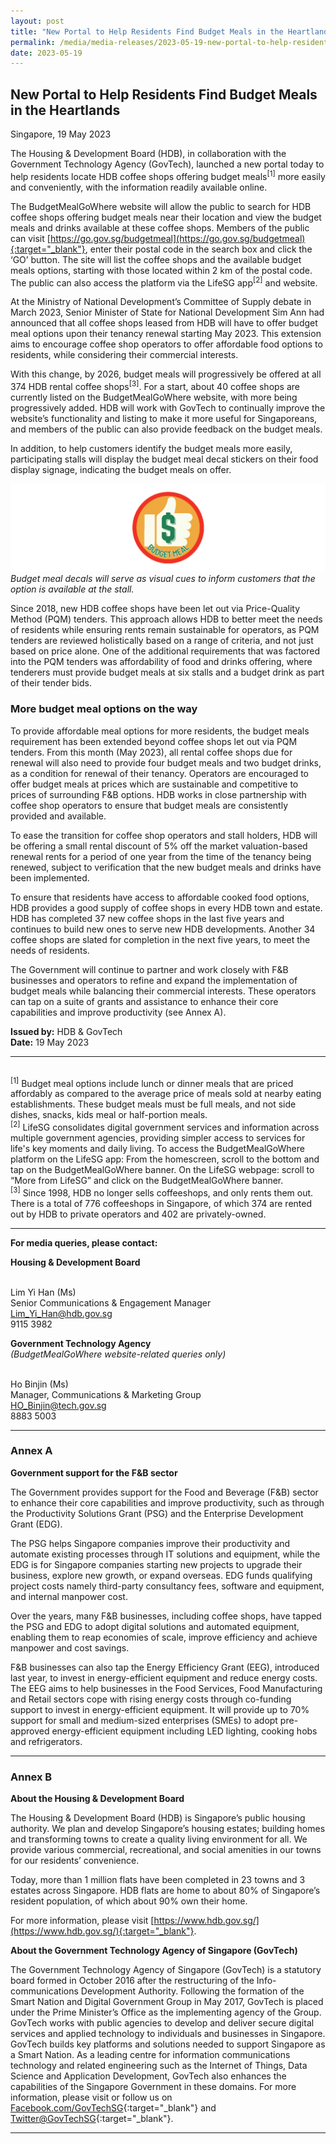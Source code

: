 ```yaml
---
layout: post
title: "New Portal to Help Residents Find Budget Meals in the Heartlands" 
permalink: /media/media-releases/2023-05-19-new-portal-to-help-residents-find-budget-meals-in-the-heartlands
date: 2023-05-19
---
```


## **New Portal to Help Residents Find Budget Meals in the Heartlands**

Singapore, 19 May 2023

The Housing & Development Board (HDB), in collaboration with the Government Technology Agency (GovTech), launched a new portal today to help residents locate HDB coffee shops offering budget meals<sup>[1]</sup> more easily and conveniently, with the information readily available online. 

The BudgetMealGoWhere website will allow the public to search for HDB coffee shops offering budget meals near their location and view the budget meals and drinks available at these coffee shops. Members of the public can visit [https://go.gov.sg/budgetmeal](https://go.gov.sg/budgetmeal){:target="_blank"}, enter their postal code in the search box and click the ‘GO’ button. The site will list the coffee shops and the available budget meals options, starting with those located within 2 km of the postal code. The public can also access the platform via the LifeSG app<sup>[2]</sup> and website.

At the Ministry of National Development’s Committee of Supply debate in March 2023, Senior Minister of State for National Development Sim Ann had announced that all coffee shops leased from HDB will have to offer budget meal options upon their tenancy renewal starting May 2023. This extension aims to encourage coffee shop operators to offer affordable food options to residents, while considering their commercial interests.

With this change, by 2026, budget meals will progressively be offered at all 374 HDB rental coffee shops<sup>[3]</sup>. For a start, about 40 coffee shops are currently listed on the BudgetMealGoWhere website, with more being progressively added. HDB will work with GovTech to continually improve the website’s functionality and listing to make it more useful for Singaporeans, and members of the public can also provide feedback on the budget meals.

In addition, to help customers identify the budget meals more easily, participating stalls will display the budget meal decal stickers on their food display signage, indicating the budget meals on offer.

![Budget Meal Decal](/images/media-release/budget-meal-decal.png)
*Budget meal decals will serve as visual cues to inform customers that the option is available at the stall.*

Since 2018, new HDB coffee shops have been let out via Price-Quality Method (PQM) tenders. This approach allows HDB to better meet the needs of residents while ensuring rents remain sustainable for operators, as PQM tenders are reviewed holistically based on a range of criteria, and not just based on price alone. One of the additional requirements that was factored into the PQM tenders was affordability of food and drinks offering, where tenderers must provide budget meals at six stalls and a budget drink as part of their tender bids.

### **More budget meal options on the way**

To provide affordable meal options for more residents, the budget meals requirement has been extended beyond coffee shops let out via PQM tenders. From this month (May 2023), all rental coffee shops due for renewal will also need to provide four budget meals and two budget drinks, as a condition for renewal of their tenancy. Operators are encouraged to offer budget meals at prices which are sustainable and competitive to prices of surrounding F&B options. HDB works in close partnership with coffee shop operators to ensure that budget meals are consistently provided and available.

To ease the transition for coffee shop operators and stall holders, HDB will be offering a small rental discount of 5% off the market valuation-based renewal rents for a period of one year from the time of the tenancy being renewed, subject to verification that the new budget meals and drinks have been implemented.

To ensure that residents have access to affordable cooked food options, HDB provides a good supply of coffee shops in every HDB town and estate. HDB has completed 37 new coffee shops in the last five years and continues to build new ones to serve new HDB developments. Another 34 coffee shops are slated for completion in the next five years, to meet the needs of residents.

The Government will continue to partner and work closely with F&B businesses and operators to refine and expand the implementation of budget meals while balancing their commercial interests. These operators can tap on a suite of grants and assistance to enhance their core capabilities and improve productivity (see Annex A).


**Issued by:** HDB & GovTech
<br>**Date:**	19 May 2023

---

<br><sup>[1]</sup> Budget meal options include lunch or dinner meals that are priced affordably as compared to the average price of meals sold at nearby eating establishments. These budget meals must be full meals, and not side dishes, snacks, kids meal or half-portion meals.
<br><sup>[2]</sup> LifeSG consolidates digital government services and information across multiple government agencies, providing simpler access to services for life's key moments and daily living. To access the BudgetMealGoWhere platform on the LifeSG app: From the homescreen, scroll to the bottom and tap on the BudgetMealGoWhere banner. On the LifeSG webpage: scroll to “More from LifeSG” and click on the BudgetMealGoWhere banner.
<br><sup>[3]</sup> Since 1998, HDB no longer sells coffeeshops, and only rents them out. There is a total of 776 coffeeshops in Singapore, of which 374 are rented out by HDB to private operators and 402 are privately-owned.

---

**For media queries, please contact:**


**Housing & Development Board**

<br>Lim Yi Han (Ms)
<br>Senior Communications & Engagement Manager
<br><Lim_Yi_Han@hdb.gov.sg>
<br>9115 3982


**Government Technology Agency**
<br>*(BudgetMealGoWhere website-related queries only)*

<br>Ho Binjin (Ms)
<br>Manager, Communications & Marketing Group
<br><HO_Binjin@tech.gov.sg>
<br>8883 5003

---

### **Annex A**

**Government support for the F&B sector**

The Government provides support for the Food and Beverage (F&B) sector to enhance their core capabilities and improve productivity, such as through the Productivity Solutions Grant (PSG) and the Enterprise Development Grant (EDG).

The PSG helps Singapore companies improve their productivity and automate existing processes through IT solutions and equipment, while the EDG is for Singapore companies starting new projects to upgrade their business, explore new growth, or expand overseas. EDG funds qualifying project costs namely third-party consultancy fees, software and equipment, and internal manpower cost.

Over the years, many F&B businesses, including coffee shops, have tapped the PSG and EDG to adopt digital solutions and automated equipment, enabling them to reap economies of scale, improve efficiency and achieve manpower and cost savings. 

F&B businesses can also tap the Energy Efficiency Grant (EEG), introduced last year, to invest in energy-efficient equipment and reduce energy costs. The EEG aims to help businesses in the Food Services, Food Manufacturing and Retail sectors cope with rising energy costs through co-funding support to invest in energy-efficient equipment. It will provide up to 70% support for small and medium-sized enterprises (SMEs) to adopt pre-approved energy-efficient equipment including LED lighting, cooking hobs and refrigerators.  

---

### **Annex B**

**About the Housing & Development Board**

The Housing & Development Board (HDB) is Singapore’s public housing authority. We plan and develop Singapore’s housing estates; building homes and transforming towns to create a quality living environment for all. We provide various commercial, recreational, and social amenities in our towns for our residents’ convenience. 

Today, more than 1 million flats have been completed in 23 towns and 3 estates across Singapore. HDB flats are home to about 80% of Singapore’s resident population, of which about 90% own their home. 

For more information, please visit [https://www.hdb.gov.sg/](https://www.hdb.gov.sg/){:target="_blank"}.

**About the Government Technology Agency of Singapore (GovTech)**

The Government Technology Agency of Singapore (GovTech) is a statutory board formed in October 2016 after the restructuring of the Info-communications Development Authority. Following the formation of the Smart Nation and Digital Government Group in May 2017, GovTech is placed under the Prime Minister’s Office as the implementing agency of the Group.
GovTech works with public agencies to develop and deliver secure digital services and applied technology to individuals and businesses in Singapore. GovTech builds key platforms and solutions needed to support Singapore as a Smart Nation. As a leading centre for information communications technology and related engineering such as the Internet of Things, Data Science and Application Development, GovTech also enhances the capabilities of the Singapore Government in these domains.
For more information, please visit or follow us on [Facebook.com/GovTechSG](https://www.facebook.com/GovTechSG){:target="_blank"} and [Twitter@GovTechSG](https://twitter.com/GovTechSG){:target="_blank"}.

---

